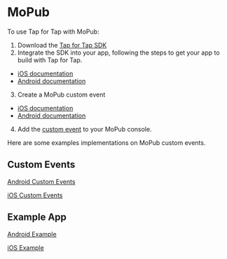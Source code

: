 # MoPub

To use Tap for Tap with MoPub:

1. Download the [Tap for Tap SDK](https://github.com/tapfortap/Documentation/raw/master/downloads/TapForTap-SDK.zip)
2. Integrate the SDK into your app, following the steps to get your app to build with Tap for Tap.
  - [iOS documentation](http://tapfortap.com/doc/iOS)
  - [Android documentation](http://tapfortap.com/doc/Android)
3. Create a MoPub custom event 
  - [iOS documentation](https://github.com/mopub/mopub-ios-sdk/wiki/Custom-Events)
  - [Android documentation](https://github.com/mopub/mopub-android-sdk/wiki/Custom-Events)
4. Add the [custom event](http://help.mopub.com/customer/portal/articles/988568-setting-up-a-custom-native-network-campaign) to your MoPub console. 

Here are some examples implementations on MoPub custom events.

## Custom Events

[Android Custom Events](https://gist.github.com/pjlaird/6502734)

[iOS Custom Events](https://gist.github.com/pjlaird/6502787)

## Example App

[Android Example](https://github.com/tapfortap/MoPub-Android)

[iOS Example](https://github.com/tapfortap/MoPub-iOS)
